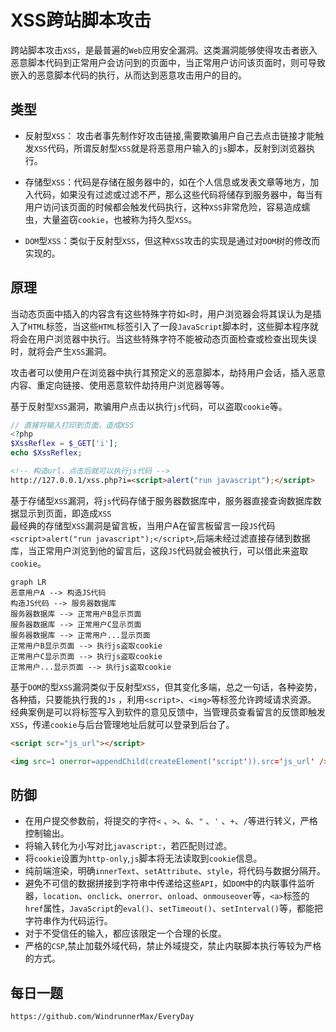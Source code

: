 # XSS跨站脚本攻击
跨站脚本攻击`XSS`，是最普遍的`Web`应用安全漏洞。这类漏洞能够使得攻击者嵌入恶意脚本代码到正常用户会访问到的页面中，当正常用户访问该页面时，则可导致嵌入的恶意脚本代码的执行，从而达到恶意攻击用户的目的。

## 类型

* 反射型`XSS`： 攻击者事先制作好攻击链接,需要欺骗用户自己去点击链接才能触发`XSS`代码，所谓反射型`XSS`就是将恶意用户输入的`js`脚本，反射到浏览器执行。

* 存储型`XSS`：代码是存储在服务器中的，如在个人信息或发表文章等地方，加入代码，如果没有过滤或过滤不严，那么这些代码将储存到服务器中，每当有用户访问该页面的时候都会触发代码执行，这种`XSS`非常危险，容易造成蠕虫，大量盗窃`cookie`，也被称为持久型`XSS`。

* `DOM`型`XSS`：类似于反射型`XSS`，但这种`XSS`攻击的实现是通过对`DOM`树的修改而实现的。

## 原理
当动态页面中插入的内容含有这些特殊字符如`<`时，用户浏览器会将其误认为是插入了`HTML`标签，当这些`HTML`标签引入了一段`JavaScript`脚本时，这些脚本程序就将会在用户浏览器中执行。当这些特殊字符不能被动态页面检查或检查出现失误时，就将会产生`XSS`漏洞。  

攻击者可以使用户在浏览器中执行其预定义的恶意脚本，劫持用户会话，插入恶意内容、重定向链接、使用恶意软件劫持用户浏览器等等。

基于反射型`XSS`漏洞，欺骗用户点击以执行`js`代码，可以盗取`cookie`等。

```php
// 直接将输入打印到页面，造成XSS
<?php 
$XssReflex = $_GET['i'];
echo $XssReflex;
```

```html
<!-- 构造url，点击后就可以执行js代码 -->
http://127.0.0.1/xss.php?i=<script>alert("run javascript");</script>
```

基于存储型`XSS`漏洞，将`js`代码存储于服务器数据库中，服务器直接查询数据库数据显示到页面，即造成`XSS`  
最经典的存储型`XSS`漏洞是留言板，当用户A在留言板留言一段`JS`代码`<script>alert("run javascript");</script>`,后端未经过滤直接存储到数据库，当正常用户浏览到他的留言后，这段`JS`代码就会被执行，可以借此来盗取`cookie`。

```
graph LR
恶意用户A --> 构造JS代码
构造JS代码 --> 服务器数据库
服务器数据库 --> 正常用户B显示页面
服务器数据库 --> 正常用户C显示页面
服务器数据库 --> 正常用户...显示页面
正常用户B显示页面 --> 执行js盗取cookie
正常用户C显示页面 --> 执行js盗取cookie
正常用户...显示页面 --> 执行js盗取cookie
```

基于`DOM`的型`XSS`漏洞类似于反射型`XSS`，但其变化多端，总之一句话，各种姿势，各种插，只要能执行我的`Js`  ，利用`<script>`、`<img>`等标签允许跨域请求资源。  
经典案例是可以将标签写入到软件的意见反馈中，当管理员查看留言的反馈即触发`XSS`，传递`cookie`与后台管理地址后就可以登录到后台了。

```html
<script scr="js_url"></script>
```
```html
<img src=1 onerror=appendChild(createElement('script')).src='js_url' />
```

## 防御
* 在用户提交参数前，将提交的字符`<` 、`>`、`&`、`"` 、`'` 、`+`、`/`等进行转义，严格控制输出。
* 将输入转化为小写对比`javascript:`，若匹配则过滤。
* 将`cookie`设置为`http-only`,`js`脚本将无法读取到`cookie`信息。
* 纯前端渲染，明确`innerText`、`setAttribute`、`style`，将代码与数据分隔开。
* 避免不可信的数据拼接到字符串中传递给这些`API`，如`DOM`中的内联事件监听器，`location`、`onclick`、`onerror`、`onload`、`onmouseover`等，`<a>`标签的`href`属性，`JavaScript`的`eval()`、`setTimeout()`、`setInterval()`等，都能把字符串作为代码运行。
* 对于不受信任的输入，都应该限定一个合理的长度。
* 严格的`CSP`,禁止加载外域代码，禁止外域提交，禁止内联脚本执行等较为严格的方式。

## 每日一题

```
https://github.com/WindrunnerMax/EveryDay
```
